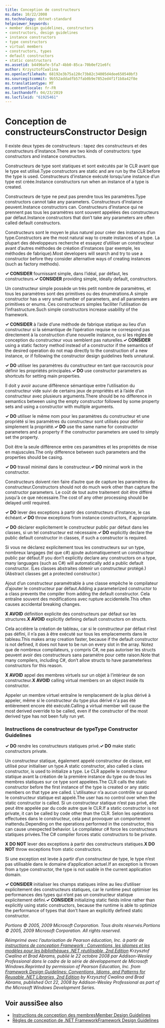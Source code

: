 ```yaml
---
title: Conception de constructeurs
ms.date: 10/22/2008
ms.technology: dotnet-standard
helpviewer_keywords:
- member design guidelines, constructors
- constructors, design guidelines
- instance constructors
- type constructors
- virtual members
- constructors, types
- default constructors
- static constructors
ms.assetid: b4496afe-5fa7-4bb0-85ca-70b0ef21e6fc
author: KrzysztofCwalina
ms.openlocfilehash: 68192e3b75a120c73b82c34005d4dee650540bf3
ms.sourcegitcommit: 9b552addadfb57fab0b9e7852ed4f1f1b8a42f8e
ms.translationtype: MT
ms.contentlocale: fr-FR
ms.lasthandoff: 04/23/2019
ms.locfileid: "61925461"
---
```

# <a name="constructor-design"></a><span data-ttu-id="82920-102">Conception de constructeurs</span><span class="sxs-lookup"><span data-stu-id="82920-102">Constructor Design</span></span>
<span data-ttu-id="82920-103">Il existe deux types de constructeurs : tapez des constructeurs et des constructeurs d’instance.</span><span class="sxs-lookup"><span data-stu-id="82920-103">There are two kinds of constructors: type constructors and instance constructors.</span></span>  
  
 <span data-ttu-id="82920-104">Constructeurs de type sont statiques et sont exécutés par le CLR avant que le type est utilisé.</span><span class="sxs-lookup"><span data-stu-id="82920-104">Type constructors are static and are run by the CLR before the type is used.</span></span> <span data-ttu-id="82920-105">Constructeurs d’instance exécuté lorsqu’une instance d’un type est créée.</span><span class="sxs-lookup"><span data-stu-id="82920-105">Instance constructors run when an instance of a type is created.</span></span>  
  
 <span data-ttu-id="82920-106">Constructeurs de type ne peut pas prendre tous les paramètres.</span><span class="sxs-lookup"><span data-stu-id="82920-106">Type constructors cannot take any parameters.</span></span> <span data-ttu-id="82920-107">Constructeurs d’instance peuvent.</span><span class="sxs-lookup"><span data-stu-id="82920-107">Instance constructors can.</span></span> <span data-ttu-id="82920-108">Constructeurs d’instance qui ne prennent pas tous les paramètres sont souvent appelées des constructeurs par défaut.</span><span class="sxs-lookup"><span data-stu-id="82920-108">Instance constructors that don’t take any parameters are often called default constructors.</span></span>  
  
 <span data-ttu-id="82920-109">Constructeurs sont le moyen le plus naturel pour créer des instances d’un type.</span><span class="sxs-lookup"><span data-stu-id="82920-109">Constructors are the most natural way to create instances of a type.</span></span> <span data-ttu-id="82920-110">La plupart des développeurs recherche et essayez d’utiliser un constructeur avant d’autres méthodes de création d’instances (par exemple, les méthodes de fabrique).</span><span class="sxs-lookup"><span data-stu-id="82920-110">Most developers will search and try to use a constructor before they consider alternative ways of creating instances (such as factory methods).</span></span>  
  
 <span data-ttu-id="82920-111">**✓ CONSIDER** fournissant simple, dans l’idéal, par défaut, les constructeurs.</span><span class="sxs-lookup"><span data-stu-id="82920-111">**✓ CONSIDER** providing simple, ideally default, constructors.</span></span>  
  
 <span data-ttu-id="82920-112">Un constructeur simple possède un très petit nombre de paramètres, et tous les paramètres sont des primitives ou des énumérations.</span><span class="sxs-lookup"><span data-stu-id="82920-112">A simple constructor has a very small number of parameters, and all parameters are primitives or enums.</span></span> <span data-ttu-id="82920-113">Ces constructeurs simples faciliter l’utilisation de l’infrastructure.</span><span class="sxs-lookup"><span data-stu-id="82920-113">Such simple constructors increase usability of the framework.</span></span>  
  
 <span data-ttu-id="82920-114">**✓ CONSIDER** à l’aide d’une méthode de fabrique statique au lieu d’un constructeur si la sémantique de l’opération requise ne correspond pas directement à la construction d’une nouvelle instance, ou si les règles de conception du constructeur vous semblent pas naturelles.</span><span class="sxs-lookup"><span data-stu-id="82920-114">**✓ CONSIDER** using a static factory method instead of a constructor if the semantics of the desired operation do not map directly to the construction of a new instance, or if following the constructor design guidelines feels unnatural.</span></span>  
  
 <span data-ttu-id="82920-115">**✓ DO** utiliser les paramètres du constructeur en tant que raccourcis pour définir les propriétés principales.</span><span class="sxs-lookup"><span data-stu-id="82920-115">**✓ DO** use constructor parameters as shortcuts for setting main properties.</span></span>  
  
 <span data-ttu-id="82920-116">Il doit y avoir aucune différence sémantique entre l’utilisation du constructeur vide suivi de certains jeux de propriétés et à l’aide d’un constructeur avec plusieurs arguments.</span><span class="sxs-lookup"><span data-stu-id="82920-116">There should be no difference in semantics between using the empty constructor followed by some property sets and using a constructor with multiple arguments.</span></span>  
  
 <span data-ttu-id="82920-117">**✓ DO** utiliser le même nom pour les paramètres du constructeur et une propriété si les paramètres du constructeur sont utilisés pour définir simplement la propriété.</span><span class="sxs-lookup"><span data-stu-id="82920-117">**✓ DO** use the same name for constructor parameters and a property if the constructor parameters are used to simply set the property.</span></span>  
  
 <span data-ttu-id="82920-118">Doit être la seule différence entre ces paramètres et les propriétés de mise en majuscules.</span><span class="sxs-lookup"><span data-stu-id="82920-118">The only difference between such parameters and the properties should be casing.</span></span>  
  
 <span data-ttu-id="82920-119">**✓ DO** travail minimal dans le constructeur.</span><span class="sxs-lookup"><span data-stu-id="82920-119">**✓ DO** minimal work in the constructor.</span></span>  
  
 <span data-ttu-id="82920-120">Constructeurs doivent rien faire d’autre que de capture les paramètres du constructeur.</span><span class="sxs-lookup"><span data-stu-id="82920-120">Constructors should not do much work other than capture the constructor parameters.</span></span> <span data-ttu-id="82920-121">Le coût de tout autre traitement doit être différé jusqu'à ce que nécessaire.</span><span class="sxs-lookup"><span data-stu-id="82920-121">The cost of any other processing should be delayed until required.</span></span>  
  
 <span data-ttu-id="82920-122">**✓ DO** lever des exceptions à partir des constructeurs d’instance, le cas échéant.</span><span class="sxs-lookup"><span data-stu-id="82920-122">**✓ DO** throw exceptions from instance constructors, if appropriate.</span></span>  
  
 <span data-ttu-id="82920-123">**✓ DO** déclarer explicitement le constructeur public par défaut dans les classes, si un tel constructeur est nécessaire.</span><span class="sxs-lookup"><span data-stu-id="82920-123">**✓ DO** explicitly declare the public default constructor in classes, if such a constructor is required.</span></span>  
  
 <span data-ttu-id="82920-124">Si vous ne déclarez explicitement tous les constructeurs sur un type, nombreux langages (tel que c#) ajoute automatiquement un constructeur public par défaut.</span><span class="sxs-lookup"><span data-stu-id="82920-124">If you don’t explicitly declare any constructors on a type, many languages (such as C#) will automatically add a public default constructor.</span></span> <span data-ttu-id="82920-125">(Les classes abstraites obtenir un constructeur protégé.)</span><span class="sxs-lookup"><span data-stu-id="82920-125">(Abstract classes get a protected constructor.)</span></span>  
  
 <span data-ttu-id="82920-126">Ajout d’un constructeur paramétrable à une classe empêche le compilateur d’ajouter le constructeur par défaut.</span><span class="sxs-lookup"><span data-stu-id="82920-126">Adding a parameterized constructor to a class prevents the compiler from adding the default constructor.</span></span> <span data-ttu-id="82920-127">Cela entraîne souvent des modifications avec rupture accidentelle.</span><span class="sxs-lookup"><span data-stu-id="82920-127">This often causes accidental breaking changes.</span></span>  
  
 <span data-ttu-id="82920-128">**X AVOID** définition explicite des constructeurs par défaut sur les structures.</span><span class="sxs-lookup"><span data-stu-id="82920-128">**X AVOID** explicitly defining default constructors on structs.</span></span>  
  
 <span data-ttu-id="82920-129">Cela accélère la création de tableau, car si le constructeur par défaut n’est pas défini, il n’a pas à être exécuté sur tous les emplacements dans le tableau.</span><span class="sxs-lookup"><span data-stu-id="82920-129">This makes array creation faster, because if the default constructor is not defined, it does not have to be run on every slot in the array.</span></span> <span data-ttu-id="82920-130">Notez que de nombreux compilateurs, y compris C#, ne pas autoriser les structs peuvent avoir des constructeurs sans paramètre pour cette raison.</span><span class="sxs-lookup"><span data-stu-id="82920-130">Note that many compilers, including C#, don’t allow structs to have parameterless constructors for this reason.</span></span>  
  
 <span data-ttu-id="82920-131">**X AVOID** appel des membres virtuels sur un objet à l’intérieur de son constructeur.</span><span class="sxs-lookup"><span data-stu-id="82920-131">**X AVOID** calling virtual members on an object inside its constructor.</span></span>  
  
 <span data-ttu-id="82920-132">Appeler un membre virtuel entraîne le remplacement de la plus dérivé à appeler, même si le constructeur du type plus dérivé n'a pas été entièrement encore été exécuté.</span><span class="sxs-lookup"><span data-stu-id="82920-132">Calling a virtual member will cause the most derived override to be called, even if the constructor of the most derived type has not been fully run yet.</span></span>  
  
### <a name="type-constructor-guidelines"></a><span data-ttu-id="82920-133">Instructions de constructeur de type</span><span class="sxs-lookup"><span data-stu-id="82920-133">Type Constructor Guidelines</span></span>  
 <span data-ttu-id="82920-134">**✓ DO** rendre les constructeurs statiques privé.</span><span class="sxs-lookup"><span data-stu-id="82920-134">**✓ DO** make static constructors private.</span></span>  
  
 <span data-ttu-id="82920-135">Un constructeur statique, également appelé constructeur de classe, est utilisé pour initialiser un type.</span><span class="sxs-lookup"><span data-stu-id="82920-135">A static constructor, also called a class constructor, is used to initialize a type.</span></span> <span data-ttu-id="82920-136">Le CLR appelle le constructeur statique avant la création de la première instance du type ou de tous les membres statiques sur ce type sont appelées.</span><span class="sxs-lookup"><span data-stu-id="82920-136">The CLR calls the static constructor before the first instance of the type is created or any static members on that type are called.</span></span> <span data-ttu-id="82920-137">L’utilisateur n’a aucun contrôle sur quand le constructeur statique est appelé.</span><span class="sxs-lookup"><span data-stu-id="82920-137">The user has no control over when the static constructor is called.</span></span> <span data-ttu-id="82920-138">Si un constructeur statique n’est pas privé, elle peut être appelée par du code autre que le CLR.</span><span class="sxs-lookup"><span data-stu-id="82920-138">If a static constructor is not private, it can be called by code other than the CLR.</span></span> <span data-ttu-id="82920-139">Selon les opérations effectuées dans le constructeur, cela peut provoquer un comportement inattendu.</span><span class="sxs-lookup"><span data-stu-id="82920-139">Depending on the operations performed in the constructor, this can cause unexpected behavior.</span></span> <span data-ttu-id="82920-140">Le compilateur c# force les constructeurs statiques privées.</span><span class="sxs-lookup"><span data-stu-id="82920-140">The C# compiler forces static constructors to be private.</span></span>  
  
 <span data-ttu-id="82920-141">**X DO NOT** lever des exceptions à partir des constructeurs statiques.</span><span class="sxs-lookup"><span data-stu-id="82920-141">**X DO NOT** throw exceptions from static constructors.</span></span>  
  
 <span data-ttu-id="82920-142">Si une exception est levée à partir d’un constructeur de type, le type n’est pas utilisable dans le domaine d’application actuel.</span><span class="sxs-lookup"><span data-stu-id="82920-142">If an exception is thrown from a type constructor, the type is not usable in the current application domain.</span></span>  
  
 <span data-ttu-id="82920-143">**✓ CONSIDER** initialiser les champs statiques inline au lieu d’utiliser explicitement des constructeurs statiques, car le runtime peut optimiser les performances des types qui n’ont pas un constructeur statique explicitement défini.</span><span class="sxs-lookup"><span data-stu-id="82920-143">**✓ CONSIDER** initializing static fields inline rather than explicitly using static constructors, because the runtime is able to optimize the performance of types that don’t have an explicitly defined static constructor.</span></span>  
  
 <span data-ttu-id="82920-144">*Portions © 2005, 2009 Microsoft Corporation. Tous droits réservés.*</span><span class="sxs-lookup"><span data-stu-id="82920-144">*Portions © 2005, 2009 Microsoft Corporation. All rights reserved.*</span></span>  
  
 <span data-ttu-id="82920-145">*Réimprimé avec l’autorisation de Pearson éducation, Inc. à partir de [instructions de conception Framework : Conventions, les idiomes et les modèles pour les bibliothèques .NET réutilisable, 2nd Edition](https://www.informit.com/store/framework-design-guidelines-conventions-idioms-and-9780321545619) Krzysztof Cwalina et Brad Abrams, publié le 22 octobre 2008 par Addison-Wesley Professional dans le cadre de la série de développement de Microsoft Windows.*</span><span class="sxs-lookup"><span data-stu-id="82920-145">*Reprinted by permission of Pearson Education, Inc. from [Framework Design Guidelines: Conventions, Idioms, and Patterns for Reusable .NET Libraries, 2nd Edition](https://www.informit.com/store/framework-design-guidelines-conventions-idioms-and-9780321545619) by Krzysztof Cwalina and Brad Abrams, published Oct 22, 2008 by Addison-Wesley Professional as part of the Microsoft Windows Development Series.*</span></span>  
  
## <a name="see-also"></a><span data-ttu-id="82920-146">Voir aussi</span><span class="sxs-lookup"><span data-stu-id="82920-146">See also</span></span>

- [<span data-ttu-id="82920-147">Instructions de conception des membres</span><span class="sxs-lookup"><span data-stu-id="82920-147">Member Design Guidelines</span></span>](../../../docs/standard/design-guidelines/member.md)
- [<span data-ttu-id="82920-148">Règles de conception de .NET Framework</span><span class="sxs-lookup"><span data-stu-id="82920-148">Framework Design Guidelines</span></span>](../../../docs/standard/design-guidelines/index.md)
